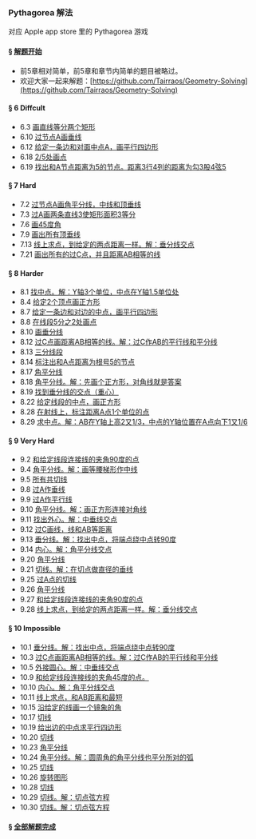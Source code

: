 ### Pythagorea 解法
对应 Apple app store 里的 Pythagorea 游戏

#### § [解题开始](solving/Pythagorea.old/start.png)
- 前5章相对简单，前5章和章节内简单的题目被略过。
- 欢迎大家一起来解题：[https://github.com/Tairraos/Geometry-Solving](https://github.com/Tairraos/Geometry-Solving)

#### § 6 Diffcult
- 6.3 [画直线等分两个矩形](solving/Pythagorea.old/6.3.png)
- 6.10 [过节点A画垂线](solving/Pythagorea.old/6.10.png)
- 6.12 [给定一条边和对面中点A，画平行四边形](solving/Pythagorea.old/6.12.png)
- 6.18 [2/5处画点](solving/Pythagorea.old/6.18.png)
- 6.19 [找出和A节点距离为5的节点。距离3行4列的距离为勾3股4弦5](solving/Pythagorea.old/6.19.png)

#### § 7 Hard
- 7.2 [过节点A画角平分线，中线和顶垂线](solving/Pythagorea.old/7.2.png)
- 7.3 [过A画两条直线3使矩形面积3等分](solving/Pythagorea.old/7.3.png)
- 7.6 [画45度角](solving/Pythagorea.old/7.6.png)
- 7.9 [画出所有顶垂线](solving/Pythagorea.old/7.9.png)
- 7.13 [线上求点，到给定的两点距离一样。解：垂分线交点](solving/Pythagorea.old/7.13.png)
- 7.21 [画出所有的过C点，并且距离AB相等的线](solving/Pythagorea.old/7.21.png)

#### § 8 Harder
- 8.1 [找中点。解：Y轴3个单位，中点在Y轴1.5单位处](solving/Pythagorea.old/8.1.png)
- 8.4 [给定2个顶点画正方形](solving/Pythagorea.old/8.4.png)
- 8.7 [给定一条边和对边的中点，画平行四边形](solving/Pythagorea.old/8.7.png)
- 8.8 [在线段5分之2处画点](solving/Pythagorea.old/8.8.png)
- 8.10 [画垂分线](solving/Pythagorea.old/8.10.png)
- 8.12 [过C点画距离AB相等的线。解：过C作AB的平行线和平分线](solving/Pythagorea.old/8.12.png)
- 8.13 [三分线段](solving/Pythagorea.old/8.13.png)
- 8.14 [标注出和A点距离为根号5的节点](solving/Pythagorea.old/8.14.png)
- 8.17 [角平分线](solving/Pythagorea.old/8.17.png)
- 8.18 [角平分线。解：先画个正方形，对角线就是答案](solving/Pythagorea.old/8.18.png)
- 8.19 [找到垂分线的交点（重心）](solving/Pythagorea.old/8.19.png)
- 8.22 [给定线段的中点，画正方形](solving/Pythagorea.old/8.22.png)
- 8.28 [在射线上，标注距离A点1个单位的点](solving/Pythagorea.old/8.28.png)
- 8.29 [求中点。解：AB在Y轴上高2又1/3，中点的Y轴位置在A点向下1又1/6](solving/Pythagorea.old/8.29.png)

#### § 9 Very Hard
- 9.2 [和给定线段连接线的夹角90度的点](solving/Pythagorea.old/9.2.png)
- 9.4 [角平分线。解：画等腰梯形作中线](solving/Pythagorea.old/9.4.png)
- 9.5 [所有共切线](solving/Pythagorea.old/9.5.png)
- 9.8 [过A作垂线](solving/Pythagorea.old/9.8.png)
- 9.9 [过A作平行线](solving/Pythagorea.old/9.9.png)
- 9.10 [角平分线。解：画正方形连接对角线](solving/Pythagorea.old/9.10.png)
- 9.11 [找出外心。解：中垂线交点](solving/Pythagorea.old/9.11.png)
- 9.12 [过C画线，线和AB等距离](solving/Pythagorea.old/9.12.png)
- 9.13 [垂分线。解：找出中点，将端点绕中点转90度](solving/Pythagorea.old/9.13.png)
- 9.14 [内心。解：角平分线交点](solving/Pythagorea.old/9.14.png)
- 9.20 [角平分线](solving/Pythagorea.old/9.20.png)
- 9.21 [切线。解：在切点做直径的垂线](solving/Pythagorea.old/9.21.png)
- 9.25 [过A点的切线](solving/Pythagorea.old/9.25.png)
- 9.26 [角平分线](solving/Pythagorea.old/9.26.png)
- 9.27 [和给定线段连接线的夹角90度的点](solving/Pythagorea.old/9.27.png)
- 9.28 [线上求点，到给定的两点距离一样。解：垂分线交点](solving/Pythagorea.old/9.28.png)

#### § 10 Impossible
- 10.1 [垂分线。解：找出中点，将端点绕中点转90度](solving/Pythagorea.old/10.1.png)
- 10.3 [过C点画距离AB相等的线。解：过C作AB的平行线和平分线](solving/Pythagorea.old/10.3.png)
- 10.5 [外接圆心。解：中垂线交点](solving/Pythagorea.old/10.5.png)
- 10.9 [和给定线段连接线的夹角45度的点。](solving/Pythagorea.old/10.9.png)
- 10.10 [内心。解：角平分线交点](solving/Pythagorea.old/10.10.png)
- 10.11 [线上求点，和AB距离和最短](solving/Pythagorea.old/10.11.png)
- 10.15 [沿给定的线画一个镜象的角](solving/Pythagorea.old/10.15.png)
- 10.17 [切线](solving/Pythagorea.old/10.17.png)
- 10.19 [给出边的中点求平行四边形](solving/Pythagorea.old/10.19.png)
- 10.20 [切线](solving/Pythagorea.old/10.20.png)
- 10.23 [角平分线](solving/Pythagorea.old/10.23.png)
- 10.24 [角平分线。解：圆周角的角平分线也平分所对的弧](solving/Pythagorea.old/10.24.png)
- 10.25 [切线](solving/Pythagorea.old/10.25.png)
- 10.26 [旋转图形](solving/Pythagorea.old/10.26.png)
- 10.28 [切线](solving/Pythagorea.old/10.28.png)
- 10.29 [切线。解：切点弦方程](solving/Pythagorea.old/10.29.png)
- 10.30 [切线。解：切点弦方程](solving/Pythagorea.old/10.30.png)

#### § [全部解题完成](solving/Pythagorea.old/done.png)


